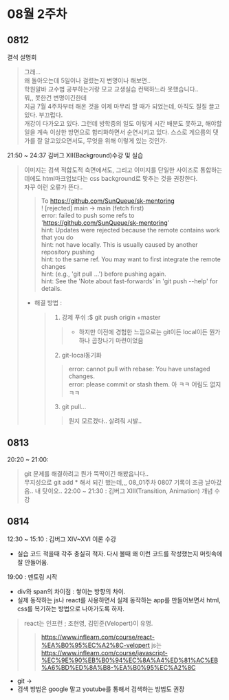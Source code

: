 # 08월 2주차

## 0812
결석 설명회
> 그래...  
> 왜 돌아오는데 5일이나 걸렸는지 변명이나 해보면..  
> 학원알바 교수법 공부하는거랑 모교 교생실습 컨택하느라 못했습니다..  
> 뭐,, 못한건 변명이긴한데  
> 지금 7월 4주차부터 해온 것을 이제 마무리 할 때가 되었는데, 아직도 질질 끌고있다. 부끄럽다.  
> 개강이 다가오고 있다. 그런데 방학중의 일도 이렇게 시간 배분도 못하고, 해야할 일을 계속 이상한 방면으로 합리화하면서 순연시키고 있다.
> 스스로 게으름의 댓가를 잘 알고있으면서도, 무엇을 위해 이렇게 있는 것인가.  

21:50 ~ 24:37
김버그 XII(Background)수강 및 실습
> 이미지는 검색 적합도적 측면에서도, 그리고 이미지를 단일한 사이즈로 통합하는데에도 html마크업보다는 css background로 맞추는 것을 권장한다.  
> 자꾸 이런 오류가 뜬다..  
>   > To https://github.com/SunQueue/sk-mentoring  
>   >  ! [rejected]        main -> main (fetch first)  
>   > error: failed to push some refs to 'https://github.com/SunQueue/sk-mentoring'  
>   > hint: Updates were rejected because the remote contains work that you do  
>   > hint: not have locally. This is usually caused by another repository pushing  
>   > hint: to the same ref. You may want to first integrate the remote changes  
>   > hint: (e.g., 'git pull ...') before pushing again.  
>   > hint: See the 'Note about fast-forwards' in 'git push --help' for details.  
>- 해결 방법  :  
>   > 1. 강제 푸쉬  :$ git push origin +master  
>   >   > - 하지만 이전에 경험한 느낌으로는 git이든 local이든 뭔가 하나 곱창나기 마련이었음  
>   > 2. git-local동기화  
>   >   > error: cannot pull with rebase: You have unstaged changes.  
>   >   > error: please commit or stash them.
>   > 아 ㅋㅋ 어림도 없지 ㅋㅋ
>   > 3. git pull...
>   >   > 뭔지 모르겠다.. 살려줘 시발..

## 0813

20:20 ~ 21:00:
> git 문제를 해결하려고 뭔가 뚝딱이긴 해봤읍니다..  
> 무지성으로 git add * 해서 되긴 했는데,,, 08_01주차 0807 기록이 조금 날아갔음..  내 탓이오..
22:00 ~ 21:30 : 김버그 XIII(Transition, Animation) 개념 수강

## 0814

12:30 ~ 15:10 : 김버그 XIV~XVI 이론 수강
- 실습 코드 적을때 각주 충실히 적자. 다시 볼때 왜 이런 코드를 작성했는지 머릿속에 잘 안들어옴.

19:00 : 멘토링 시작
- div와 span의 차이점 : 쌓이는 방향의 차이.  
- 실제 동작하는 js나 react를 사용하면서 실제 동작하는 app를 만들어보면서 html, css를 복기하는 방법으로 나아가도록 하자. 
> react는 인프런 ; 조현영, 김민준(Velopert)이 유명. 
>    > https://www.inflearn.com/course/react-%EA%B0%95%EC%A2%8C-velopert
> js는 https://www.inflearn.com/course/javascript-%EC%9E%90%EB%B0%94%EC%8A%A4%ED%81%AC%EB%A6%BD%ED%8A%B8-%EA%B0%95%EC%A2%8C
- git -> 
- 검색 방법은 google 말고 youtube를 통해서 검색하는 방법도 권장
